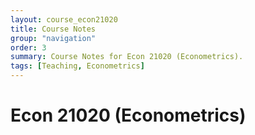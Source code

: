 ```yaml
---
layout: course_econ21020
title: Course Notes
group: "navigation"
order: 3
summary: Course Notes for Econ 21020 (Econometrics).
tags: [Teaching, Econometrics]
---
```


# Econ 21020 (Econometrics)
